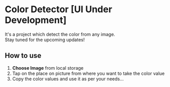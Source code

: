 # Color Detector [UI Under Development]
It's a project which detect the color from any image.  
Stay tuned for the upcoming updates!

## How to use
1. **Choose Image** from local storage
2. Tap on the place on picture from where you want to take the color value
3. Copy the color values and use it as per your needs... 

  


